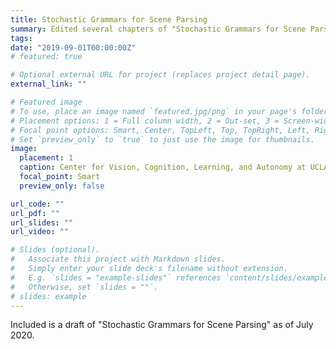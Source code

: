 ```yaml
---
title: Stochastic Grammars for Scene Parsing
summary: Edited several chapters of "Stochastic Grammars for Scene Parsing," a textbook authored by Dr. Song-Chun Zhu and my advisor Dr. Ying Nian Wu
tags:
date: "2019-09-01T00:00:00Z"
# featured: true

# Optional external URL for project (replaces project detail page).
external_link: ""

# Featured image
# To use, place an image named `featured.jpg/png` in your page's folder.
# Placement options: 1 = Full column width, 2 = Out-set, 3 = Screen-width
# Focal point options: Smart, Center, TopLeft, Top, TopRight, Left, Right, BottomLeft, Bottom, BottomRight
# Set `preview_only` to `true` to just use the image for thumbnails.
image:
  placement: 1
  caption: Center for Vision, Cognition, Learning, and Autonomy at UCLA
  focal_point: Smart
  preview_only: false

url_code: ""
url_pdf: ""
url_slides: ""
url_video: ""

# Slides (optional).
#   Associate this project with Markdown slides.
#   Simply enter your slide deck's filename without extension.
#   E.g. `slides = "example-slides"` references `content/slides/example-slides.md`.
#   Otherwise, set `slides = ""`.
# slides: example
---
```

Included is a draft of "Stochastic Grammars for Scene Parsing" as of July 2020.
